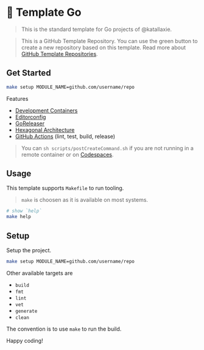 # :partying_face: Template Go

> This is the standard template for Go projects of @katallaxie.

> This is a GitHub Template Repository. You can use the green button to create a new repository based on this template. Read more about [GitHub Template Repositories](https://help.github.com/en/github/creating-cloning-and-archiving-repositories/creating-a-repository-from-a-template).

## Get Started

```bash
make setup MODULE_NAME=github.com/username/repo
```

Features

* [Development Containers](https://containers.dev/)
* [Editorconfig](https://editorconfig.org)
* [GoReleaser](https://goreleaser.com)
* [Hexagonal Architecture](https://en.wikipedia.org/wiki/Hexagonal_architecture_(software))
* [GitHub Actions](https://github.com/features/actions) (lint, test, build, release)

> You can `sh scripts/postCreateCommand.sh` if you are not running in a remote container or on [Codespaces](https://github.com/features/codespaces).

## Usage

This template supports `Makefile` to run tooling.

> `make` is choosen as it is available on most systems.

```bash
# show `help`
make help
```

## Setup

Setup the project.

```bash
make setup MODULE_NAME=github.com/username/repo
```

Other available targets are

* `build`
* `fmt`
* `lint`
* `vet`
* `generate`
* `clean`

The convention is to use `make` to run the build.

Happy coding!
